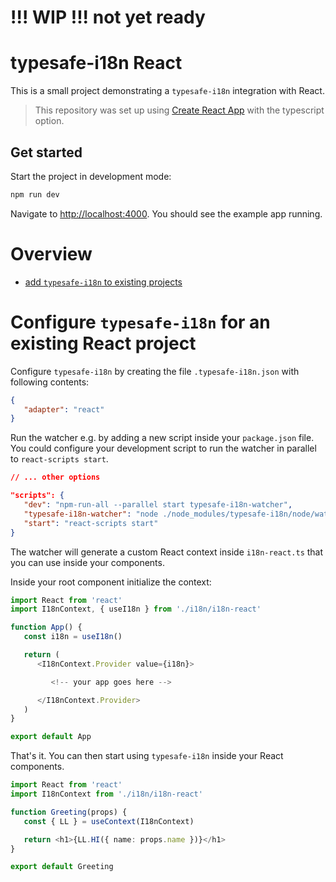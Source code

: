 # !!! WIP !!! not yet ready

# typesafe-i18n React

This is a small project demonstrating a `typesafe-i18n` integration with React.

> This repository was set up using [Create React App](https://github.com/facebook/create-react-app) with the typescript option.


## Get started

Start the project in development mode:

```bash
npm run dev
```

Navigate to [http://localhost:4000](http://localhost:4000). You should see the example app running.

# Overview
 - [add `typesafe-i18n` to existing projects](#configure-typesafe-i18n-for-an-existing-react-project)


<!-- ------------------------------------------------------------------------------------------ -->
<!-- ------------------------------------------------------------------------------------------ -->
<!-- ------------------------------------------------------------------------------------------ -->

# Configure `typesafe-i18n` for an existing React project

Configure `typesafe-i18n` by creating the file `.typesafe-i18n.json` with following contents:

```json
{
   "adapter": "react"
}

```


Run the watcher e.g. by adding a new script inside your `package.json` file.
You could configure your development script to run the watcher in parallel to `react-scripts start`.

```json
// ... other options

"scripts": {
   "dev": "npm-run-all --parallel start typesafe-i18n-watcher",
   "typesafe-i18n-watcher": "node ./node_modules/typesafe-i18n/node/watcher.js",
   "start": "react-scripts start"
}
```

The watcher will generate a custom React context inside `i18n-react.ts` that you can use inside your components.

Inside your root component initialize the context:

```typescript
import React from 'react'
import I18nContext, { useI18n } from './i18n/i18n-react'

function App() {
   const i18n = useI18n()

   return (
      <I18nContext.Provider value={i18n}>

         <!-- your app goes here -->

      </I18nContext.Provider>
   )
}

export default App

```

That's it. You can then start using `typesafe-i18n` inside your React components.

```typescript
import React from 'react'
import I18nContext from './i18n/i18n-react'

function Greeting(props) {
   const { LL } = useContext(I18nContext)

   return <h1>{LL.HI({ name: props.name })}</h1>
}

export default Greeting


```